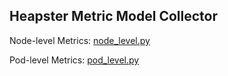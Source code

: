 ## Heapster Metric Model Collector

Node-level Metrics: [node_level.py](https://github.com/SimonGavinsL/lab.project/blob/master/collection/node_level.py)

Pod-level Metrics: [pod_level.py](https://github.com/SimonGavinsL/lab.project/blob/master/collection/pod_level.py)